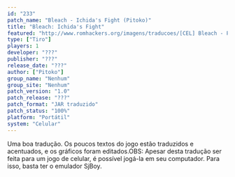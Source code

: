 ```yaml
---
id: "233"
patch_name: "Bleach - Ichida's Fight (Pitoko)"
title: "Bleach: Ichida's Fight"
featured: "http://www.romhackers.org/imagens/traducoes/[CEL] Bleach - Pitoko - 1.png"
type: ["Tiro"]
players: 1
developer: "???"
publisher: "???"
release_date: "???"
author: ["Pitoko"]
group_name: "Nenhum"
group_site: "Nenhum"
patch_version: "1.0"
patch_release: "???"
patch_format: "JAR traduzido"
patch_status: "100%"
platform: "Portátil"
system: "Celular"
---
```


Uma boa tradução. Os poucos textos do jogo estão traduzidos e acentuados, e os gráficos foram editados.OBS: Apesar desta tradução ser feita para um jogo de celular, é possível jogá-la em seu computador. Para isso, basta ter o emulador SjBoy.
